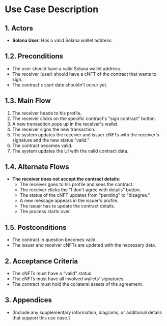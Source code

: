 # Use Case Description

## 1. Actors

- **Solana User**: Has a valid Solana wallet address.

## 1.2. Preconditions

- The user should have a valid Solana wallet address.
- The receiver (user) should have a cNFT of the contract that wants to sign.
- The contract's start date shouldn't occur yet.

## 1.3. Main Flow

1. The receiver heads to his profile.
2. The receiver clicks on the specific contract's "sign contract" button.
3. A new transaction pops up in the receiver's wallet.
4. The receiver signs the new transaction.
5. The system updates the receiver and issuer cNFTs with the receiver's signature and the new status "valid."
6. The contract becomes valid.
7. The system updates the UI with the valid contract data.

## 1.4. Alternate Flows

- **The receiver does not accept the contract details**:
  - The receiver goes to his profile and sees the contract.
  - The receiver clicks the "I don't agree with details" button.
  - The status of the cNFT updates from "pending" to "disagree."
  - A new message appears in the issuer's profile.
  - The issuer has to update the contract details.
  - The process starts over.

## 1.5. Postconditions

- The contract in question becomes valid.
- The issuer and receiver cNFTs are updated with the necessary data.

## 2. Acceptance Criteria

- The cNFTs must have a "valid" status.
- The cNFTs must have all involved wallets' signatures.
- The contract must hold the collateral assets of the agreement.

## 3. Appendices

- [Include any supplementary information, diagrams, or additional details that support this use case.]

